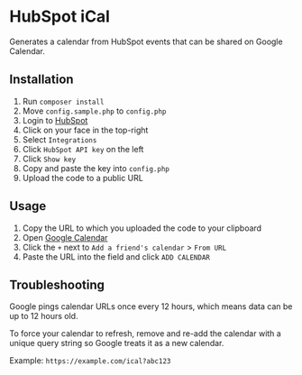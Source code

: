 # HubSpot iCal

Generates a calendar from HubSpot events that can be shared on Google Calendar.

## Installation

1. Run `composer install`
1. Move `config.sample.php` to `config.php`
1. Login to [HubSpot](https://app.hubspot.com)
1. Click on your face in the top-right
1. Select `Integrations`
1. Click `HubSpot API key` on the left
1. Click `Show key`
1. Copy and paste the key into `config.php`
1. Upload the code to a public URL

## Usage

1. Copy the URL to which you uploaded the code to your clipboard
1. Open [Google Calendar](https://calendar.google.com)
1. Click the `+` next to `Add a friend's calendar` > `From URL`
1. Paste the URL into the field and click `ADD CALENDAR`

## Troubleshooting

Google pings calendar URLs once every 12 hours, which means data can be up to 12 hours old.

To force your calendar to refresh, remove and re-add the calendar with a unique query string so Google treats it as a new calendar.

Example: `https://example.com/ical?abc123`